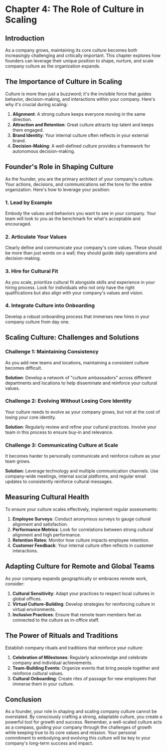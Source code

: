 # Chapter 4: The Role of Culture in Scaling

## Introduction

As a company grows, maintaining its core culture becomes both increasingly challenging and critically important. This chapter explores how founders can leverage their unique position to shape, nurture, and scale company culture as the organization expands.

## The Importance of Culture in Scaling

Culture is more than just a buzzword; it's the invisible force that guides behavior, decision-making, and interactions within your company. Here's why it's crucial during scaling:

1. **Alignment**: A strong culture keeps everyone moving in the same direction.
2. **Attraction and Retention**: Great culture attracts top talent and keeps them engaged.
3. **Brand Identity**: Your internal culture often reflects in your external brand.
4. **Decision-Making**: A well-defined culture provides a framework for autonomous decision-making.

## Founder's Role in Shaping Culture

As the founder, you are the primary architect of your company's culture. Your actions, decisions, and communications set the tone for the entire organization. Here's how to leverage your position:

### 1. Lead by Example

Embody the values and behaviors you want to see in your company. Your team will look to you as the benchmark for what's acceptable and encouraged.

### 2. Articulate Your Values

Clearly define and communicate your company's core values. These should be more than just words on a wall; they should guide daily operations and decision-making.

### 3. Hire for Cultural Fit

As you scale, prioritize cultural fit alongside skills and experience in your hiring process. Look for individuals who not only have the right qualifications but also align with your company's values and vision.

### 4. Integrate Culture into Onboarding

Develop a robust onboarding process that immerses new hires in your company culture from day one.

## Scaling Culture: Challenges and Solutions

### Challenge 1: Maintaining Consistency

As you add new teams and locations, maintaining a consistent culture becomes difficult.

**Solution**: Develop a network of "culture ambassadors" across different departments and locations to help disseminate and reinforce your cultural values.

### Challenge 2: Evolving Without Losing Core Identity

Your culture needs to evolve as your company grows, but not at the cost of losing your core identity.

**Solution**: Regularly review and refine your cultural practices. Involve your team in this process to ensure buy-in and relevance.

### Challenge 3: Communicating Culture at Scale

It becomes harder to personally communicate and reinforce culture as your team grows.

**Solution**: Leverage technology and multiple communication channels. Use company-wide meetings, internal social platforms, and regular email updates to consistently reinforce cultural messages.

## Measuring Cultural Health

To ensure your culture scales effectively, implement regular assessments:

1. **Employee Surveys**: Conduct anonymous surveys to gauge cultural alignment and satisfaction.
2. **Performance Metrics**: Look for correlations between strong cultural alignment and high performance.
3. **Retention Rates**: Monitor how culture impacts employee retention.
4. **Customer Feedback**: Your internal culture often reflects in customer interactions.

## Adapting Culture for Remote and Global Teams

As your company expands geographically or embraces remote work, consider:

1. **Cultural Sensitivity**: Adapt your practices to respect local cultures in global offices.
2. **Virtual Culture-Building**: Develop strategies for reinforcing culture in virtual environments.
3. **Inclusive Practices**: Ensure that remote team members feel as connected to the culture as in-office staff.

## The Power of Rituals and Traditions

Establish company rituals and traditions that reinforce your culture:

1. **Celebration of Milestones**: Regularly acknowledge and celebrate company and individual achievements.
2. **Team-Building Events**: Organize events that bring people together and reinforce cultural values.
3. **Cultural Onboarding**: Create rites of passage for new employees that immerse them in your culture.

## Conclusion

As a founder, your role in shaping and scaling company culture cannot be overstated. By consciously crafting a strong, adaptable culture, you create a powerful tool for growth and success. Remember, a well-scaled culture acts as a compass, guiding your company through the challenges of growth while keeping true to its core values and mission. Your personal commitment to embodying and evolving this culture will be key to your company's long-term success and impact.
